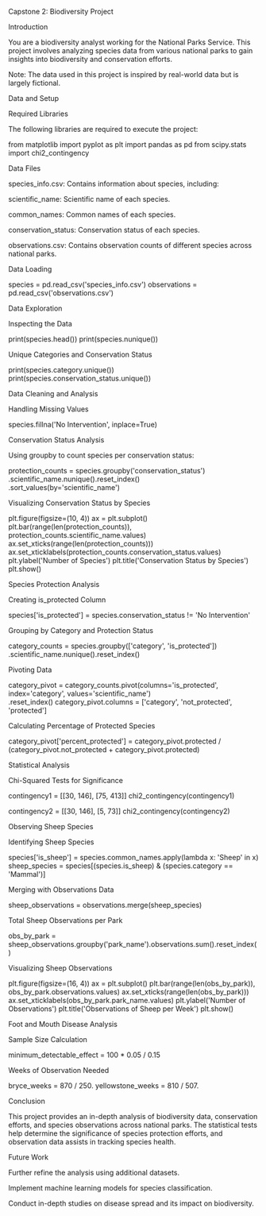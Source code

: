 Capstone 2: Biodiversity Project

Introduction

You are a biodiversity analyst working for the National Parks Service. This project involves analyzing species data from various national parks to gain insights into biodiversity and conservation efforts.

Note: The data used in this project is inspired by real-world data but is largely fictional.

Data and Setup

Required Libraries

The following libraries are required to execute the project:

from matplotlib import pyplot as plt
import pandas as pd
from scipy.stats import chi2_contingency

Data Files

species_info.csv: Contains information about species, including:

scientific_name: Scientific name of each species.

common_names: Common names of each species.

conservation_status: Conservation status of each species.

observations.csv: Contains observation counts of different species across national parks.

Data Loading

species = pd.read_csv('species_info.csv')
observations = pd.read_csv('observations.csv')

Data Exploration

Inspecting the Data

print(species.head())
print(species.nunique())

Unique Categories and Conservation Status

print(species.category.unique())
print(species.conservation_status.unique())

Data Cleaning and Analysis

Handling Missing Values

species.fillna('No Intervention', inplace=True)

Conservation Status Analysis

Using groupby to count species per conservation status:

protection_counts = species.groupby('conservation_status')\
    .scientific_name.nunique().reset_index()\
    .sort_values(by='scientific_name')

Visualizing Conservation Status by Species

plt.figure(figsize=(10, 4))
ax = plt.subplot()
plt.bar(range(len(protection_counts)), protection_counts.scientific_name.values)
ax.set_xticks(range(len(protection_counts)))
ax.set_xticklabels(protection_counts.conservation_status.values)
plt.ylabel('Number of Species')
plt.title('Conservation Status by Species')
plt.show()

Species Protection Analysis

Creating is_protected Column

species['is_protected'] = species.conservation_status != 'No Intervention'

Grouping by Category and Protection Status

category_counts = species.groupby(['category', 'is_protected'])\
                         .scientific_name.nunique().reset_index()

Pivoting Data

category_pivot = category_counts.pivot(columns='is_protected',
                                       index='category',
                                       values='scientific_name')\
                                 .reset_index()
category_pivot.columns = ['category', 'not_protected', 'protected']

Calculating Percentage of Protected Species

category_pivot['percent_protected'] = category_pivot.protected / \
                                      (category_pivot.not_protected + category_pivot.protected)

Statistical Analysis

Chi-Squared Tests for Significance

contingency1 = [[30, 146], [75, 413]]
chi2_contingency(contingency1)

contingency2 = [[30, 146], [5, 73]]
chi2_contingency(contingency2)

Observing Sheep Species

Identifying Sheep Species

species['is_sheep'] = species.common_names.apply(lambda x: 'Sheep' in x)
sheep_species = species[(species.is_sheep) & (species.category == 'Mammal')]

Merging with Observations Data

sheep_observations = observations.merge(sheep_species)

Total Sheep Observations per Park

obs_by_park = sheep_observations.groupby('park_name').observations.sum().reset_index()

Visualizing Sheep Observations

plt.figure(figsize=(16, 4))
ax = plt.subplot()
plt.bar(range(len(obs_by_park)), obs_by_park.observations.values)
ax.set_xticks(range(len(obs_by_park)))
ax.set_xticklabels(obs_by_park.park_name.values)
plt.ylabel('Number of Observations')
plt.title('Observations of Sheep per Week')
plt.show()

Foot and Mouth Disease Analysis

Sample Size Calculation

minimum_detectable_effect = 100 * 0.05 / 0.15

Weeks of Observation Needed

bryce_weeks = 870 / 250.
yellowstone_weeks = 810 / 507.

Conclusion

This project provides an in-depth analysis of biodiversity data, conservation efforts, and species observations across national parks. The statistical tests help determine the significance of species protection efforts, and observation data assists in tracking species health.

Future Work

Further refine the analysis using additional datasets.

Implement machine learning models for species classification.

Conduct in-depth studies on disease spread and its impact on biodiversity.

